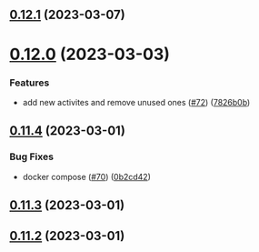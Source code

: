 ## [0.12.1](https://github.com/bcgov/nr-spar-backend/compare/v0.12.0...v0.12.1) (2023-03-07)



# [0.12.0](https://github.com/bcgov/nr-spar-backend/compare/v0.11.4...v0.12.0) (2023-03-03)


### Features

* add new activites and remove unused ones ([#72](https://github.com/bcgov/nr-spar-backend/issues/72)) ([7826b0b](https://github.com/bcgov/nr-spar-backend/commit/7826b0b9acb2cbee4a38068e90339058902c1484))



## [0.11.4](https://github.com/bcgov/nr-spar-backend/compare/v0.11.3...v0.11.4) (2023-03-01)


### Bug Fixes

* docker compose ([#70](https://github.com/bcgov/nr-spar-backend/issues/70)) ([0b2cd42](https://github.com/bcgov/nr-spar-backend/commit/0b2cd4206c08b9935c4460d2364a54104c1b5339))



## [0.11.3](https://github.com/bcgov/nr-spar-backend/compare/v0.11.2...v0.11.3) (2023-03-01)



## [0.11.2](https://github.com/bcgov/nr-spar-backend/compare/v0.11.1...v0.11.2) (2023-03-01)



